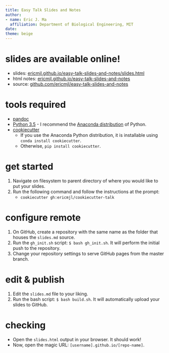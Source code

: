 ```yaml
---
title: Easy Talk Slides and Notes
author:
- name: Eric J. Ma
  affiliation: Department of Biological Engineering, MIT
date:
theme: beige
---
```


# slides are available online!

- slides: [ericmjl.github.io/easy-talk-slides-and-notes/slides.html][slides]
- html notes: [ericmjl.github.io/easy-talk-slides-and-notes][html]
- source: [github.com/ericmjl/easy-talk-slides-and-notes][source]

[source]: https://github.com/ericmjl/easy-talk-slides-and-notes
[html]: https://ericmjl.github.io/easy-talk-slides-and-notes
[slides]: https://ericmjl.github.io/easy-talk-slides-and-notes/slides.html
# tools required

- [pandoc]
- [Python 3.5][python] - I recommend the [Anaconda distribution][anaconda] of Python.
- [cookiecutter]
    - If you use the Anaconda Python distribution, it is installable using `conda install cookiecutter`.
    - Otherwise, `pip install cookiecutter`.

[pandoc]: http://pandoc.org/
[python]: https://www.python.org/
[anaconda]: https://www.continuum.io/downloads
[cookiecutter]: https://cookiecutter.readthedocs.io/en/latest/

# get started

1. Navigate on filesystem to parent directory of where you would like to put your slides.
1. Run the following command and follow the instructions at the prompt:
    - `cookiecutter gh:ericmjl/cookiecutter-talk`

# configure remote

1. On GitHub, create a repository with the same name as the folder that houses the `slides.md` source.
1. Run the `gh_init.sh` script: `$ bash gh_init.sh`. It will perform the initial push to the repository.
1. Change your repository settings to serve GitHub pages from the master branch.

# edit & publish

1. Edit the `slides.md` file to your liking.
1. Run the bash script: `$ bash build.sh`. It will automatically upload your slides to GitHub.

# checking

- Open the `slides.html` output in your browser. It should work!
- Now, open the magic URL: `[username].github.io/[repo-name]`.
